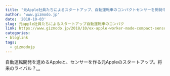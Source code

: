 ```yaml
---
title: "元Apple社員たちによるスタートアップ、自動運転車のコンパクトセンサーを開発中"
author: 'www.gizmodo.jp'
date: '2018-10-03'
slug: 元apple社員たちによるスタートアップ自動運転車のコンパク
link: https://www.gizmodo.jp/2018/10/ex-apple-worker-made-compact-sensor.html
categories:
- bloglink
tags:
  - gizmodojp
---
```


自動運転開発を進めるAppleと、センサーを作る元Appleのスタートアップ。将来のライバル？[... <i class="fas fa-external-link-alt"></i>](https://www.gizmodo.jp/2018/10/ex-apple-worker-made-compact-sensor.html)

